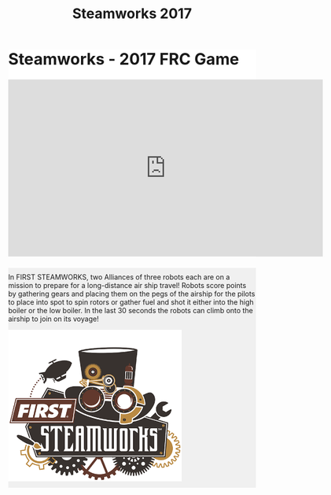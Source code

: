 ﻿---
layout: default
title: Steamworks 2017
---
<div class="container">
	<div class="row">
		<div class="col-sm-7" style="background-color: #ffffff; margin-bottom: 20px;">
			<h1 style="font-size: 24pt; margin-top:0px">Steamworks - 2017 FRC Game</h1>
			<div class="embed-responsive embed-responsive-16by9">
			<iframe class="embed-responsive-item" width="640" height="360" src="https://www.youtube.com/embed/EMiNmJW7enI" frameborder="0" allowfullscreen></iframe>
			</div>
		</div>
		<div class="col-sm-5" style="background-color:#f0f0f0; margin-bottom:20px;">
			<p style="padding-top:10px">In FIRST STEAMWORKS, two Alliances of three robots each are on a mission to prepare for a long-distance air ship travel! Robots score points by gathering gears and placing them on the pegs of the airship for the pilots to place into spot to spin rotors or gather fuel and shot it either into the high boiler or the low boiler. In the last 30 seconds the robots can climb onto the airship to join on its voyage!</p>
			<img class="img-fluid" style="width:70%; margin:0 auto; padding-bottom:10px" src="/resources/img/swlogo.png">
		</div>
	</div>
</div>


